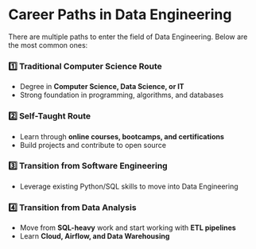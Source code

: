 # Career Paths in Data Engineering
There are multiple paths to enter the field of Data Engineering. Below are the most common ones:

### 1️⃣ **Traditional Computer Science Route**
- Degree in **Computer Science, Data Science, or IT**
- Strong foundation in programming, algorithms, and databases

### 2️⃣ **Self-Taught Route**
- Learn through **online courses, bootcamps, and certifications**
- Build projects and contribute to open source

### 3️⃣ **Transition from Software Engineering**
- Leverage existing Python/SQL skills to move into Data Engineering

### 4️⃣ **Transition from Data Analysis**
- Move from **SQL-heavy** work and start working with **ETL pipelines**
- Learn **Cloud, Airflow, and Data Warehousing**

